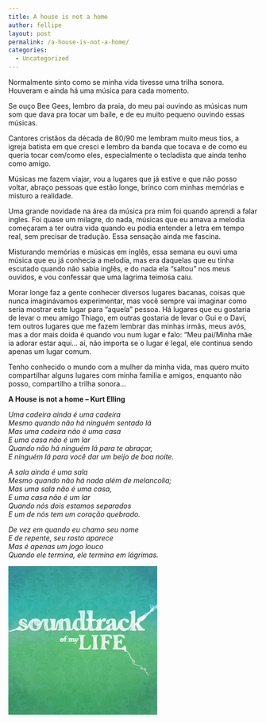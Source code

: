 ```yaml
---
title: A house is not a home
author: fellipe
layout: post
permalink: /a-house-is-not-a-home/
categories:
  - Uncategorized
---
```

<center>
</center>

  
Normalmente sinto como se minha vida tivesse uma trilha sonora. Houveram e ainda há uma música para cada momento.

Se ouço Bee Gees, lembro da praia, do meu pai ouvindo as músicas num som que dava pra tocar um baile, e de eu muito pequeno ouvindo essas músicas.

Cantores cristãos da década de 80/90 me lembram muito meus tios, a igreja batista em que cresci e lembro da banda que tocava e de como eu queria tocar com/como eles, especialmente o tecladista que ainda tenho como amigo.

Músicas me fazem viajar, vou a lugares que já estive e que não posso voltar, abraço pessoas que estão longe, brinco com minhas memórias e misturo a realidade.

Uma grande novidade na área da música pra mim foi quando aprendi a falar ingles. Foi quase um milagre, do nada, músicas que eu amava a melodia começaram a ter outra vida quando eu podia entender a letra em tempo real, sem precisar de tradução. Essa sensação ainda me fascina.

Misturando memórias e músicas em inglês, essa semana eu ouvi uma música que eu já conhecia a melodia, mas era daquelas que eu tinha escutado quando não sabia inglês, e do nada ela &#8220;saltou&#8221; nos meus ouvidos, e vou confessar que uma lagrima teimosa caiu.

Morar longe faz a gente conhecer diversos lugares bacanas, coisas que nunca imaginávamos experimentar, mas você sempre vai imaginar como seria mostrar este lugar para &#8220;aquela&#8221; pessoa. Há lugares que eu gostaria de levar o meu amigo Thiago, em outras gostaria de levar o Gui e o Davi, tem outros lugares que me fazem lembrar das minhas irmãs, meus avós, mas a dor mais doída é quando vou num lugar e falo: &#8220;Meu pai/Minha mãe ia adorar estar aqui&#8230; aí, não importa se o lugar é legal, ele continua sendo apenas um lugar comum.

Tenho conhecido o mundo com a mulher da minha vida, mas quero muito compartilhar alguns lugares com minha familia e amigos, enquanto não posso, compartilho a trilha sonora&#8230;

**A House is not a home &#8211; Kurt Elling**

*Uma cadeira ainda é uma cadeira*  
*Mesmo quando não há ninguém sentado lá*  
*Mas uma cadeira não é uma casa*  
*E uma casa não é um lar*  
*Quando não há ninguém lá para te abraçar,*  
*E ninguém lá para você dar um beijo de boa noite.*

*A sala ainda é uma sala*  
*Mesmo quando não há nada além de melancolia;*  
*Mas uma sala não é uma casa,*  
*E uma casa não é um lar*  
*Quando nós dois estamos separados*  
*E um de nós tem um coração quebrado.*

*De vez em quando eu chamo seu nome*  
*E de repente, seu rosto aparece*  
*Mas é apenas um jogo louco*  
*Quando ele termina, ele termina em lágrimas.*

[<img class="size-full wp-image-269 aligncenter" alt="Soundtrack_of_my_Life_by_carlitaestrella[1]" src="/img/posts//2014/09/Soundtrack_of_my_Life_by_carlitaestrella1.jpg" width="300" height="300" />][1]

 [1]: /img/posts//2014/09/Soundtrack_of_my_Life_by_carlitaestrella1.jpg